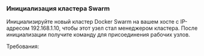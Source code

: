 
### Инициализация кластера Swarm

Инициализируйте новый кластер Docker Swarm на вашем хосте с IP-адресом 192.168.1.10, чтобы этот узел стал менеджером кластера. После инициализации получите команду для присоединения рабочих узлов.

Требования:
